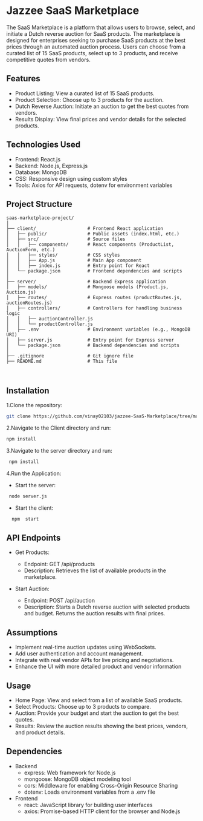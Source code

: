 
# Jazzee SaaS Marketplace

The SaaS Marketplace is a platform that allows users to browse, select, and initiate a Dutch reverse auction for SaaS products. The marketplace is designed for enterprises seeking to purchase SaaS products at the best prices through an automated auction process. Users can choose from a curated list of 15 SaaS products, select up to 3 products, and receive competitive quotes from vendors.


## Features

- Product Listing: View a curated list of 15 SaaS products.
- Product Selection: Choose up to 3 products for the auction.
- Dutch Reverse Auction: Initiate an auction to get the best
  quotes from vendors.
- Results Display: View final prices and vendor details for the    selected products.




## Technologies Used

- Frontend: React.js
- Backend: Node.js, Express.js
- Database: MongoDB
- CSS: Responsive design using custom styles
- Tools: Axios for API requests, dotenv for environment variables
## Project Structure

```
saas-marketplace-project/
│
├── client/                   # Frontend React application
│   ├── public/               # Public assets (index.html, etc.)
│   ├── src/                  # Source files
│   │   ├── components/       # React components (ProductList, AuctionForm, etc.)
│   │   ├── styles/           # CSS styles
│   │   ├── App.js            # Main App component
│   │   ├── index.js          # Entry point for React
│   └── package.json          # Frontend dependencies and scripts
│
├── server/                   # Backend Express application
│   ├── models/               # Mongoose models (Product.js, Auction.js)
│   ├── routes/               # Express routes (productRoutes.js, auctionRoutes.js)
│   ├── controllers/          # Controllers for handling business logic
│   │   ├── auctionController.js
│   │   └── productController.js
│   ├── .env                  # Environment variables (e.g., MongoDB URI)
│   ├── server.js             # Entry point for Express server
│   └── package.json          # Backend dependencies and scripts
│
├── .gitignore                # Git ignore file
├── README.md                 # This file



```


## Installation

1.Clone the repository:
```bash
git clone https://github.com/vinay02103/jazzee-SaaS-Marketplace/tree/master.git

```
2.Navigate to the Client directory and run:
 ```bash
npm install

```
3.Navigate to the server directory and run:

```bash
 npm install

```


4.Run the Application:

- Start the server:
```bash
 node server.js

```
- Start the client:
```bash
  npm  start

```

    
## API Endpoints
- Get Products:

   - Endpoint: GET /api/products
    - Description: Retrieves the list of available products in the marketplace.
- Start Auction:

    - Endpoint: POST /api/auction
    - Description: Starts a Dutch reverse auction with selected products and budget. Returns the auction results with final prices.
## Assumptions

- Implement real-time auction updates using WebSockets.
- Add user authentication and account management.
- Integrate with real vendor APIs for live pricing and negotiations.
- Enhance the UI with more detailed product and vendor information
## Usage

- Home Page: View and select from a list of available SaaS products.
- Select Products: Choose up to 3 products to compare.
- Auction: Provide your budget and start the auction to get the best quotes.
- Results: Review the auction results showing the best prices, vendors, and product details.
## Dependencies

- Backend
  - express: Web framework for Node.js
   - mongoose: MongoDB object modeling tool
   - cors: Middleware for enabling Cross-Origin Resource Sharing
   - dotenv: Loads environment variables from a .env file
- Frontend
   - react: JavaScript library for building user interfaces
    - axios: Promise-based HTTP client for the browser and Node.js 
